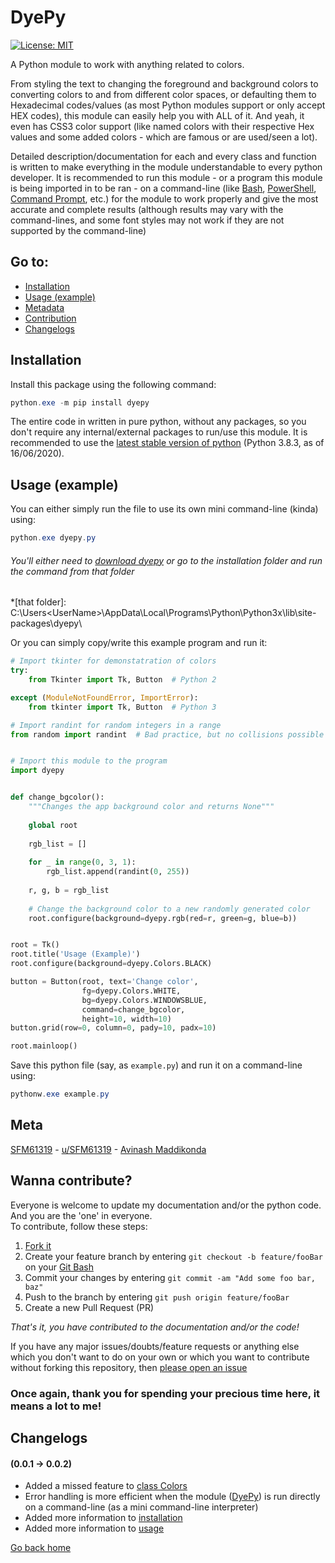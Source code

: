 # DyePy  
  
[![License: MIT](https://img.shields.io/badge/License-MIT-yellow.svg)](https://opensource.org/licenses/MIT "MIT License")  
  
A Python module to work with anything related to colors.  
  
From styling the text to changing the foreground and background colors to converting colors to and from different color spaces, or defaulting them to Hexadecimal codes/values (as most Python modules support or only accept HEX codes), this module can easily help you with ALL of it. And yeah, it even has CSS3 color support (like named colors with their respective Hex values and some added colors - which are famous or are used/seen a lot).  
  
Detailed description/documentation for each and every class and function is written to make everything in the module understandable to every python developer. It is recommended to run this module - or a program this module is being imported in to be ran - on a command-line (like [Bash](http://ftp.gnu.org/gnu/bash/bash-5.0.tar.gz "Bourne Again SHell (BASH)"), [PowerShell](https://github.com/PowerShell/PowerShell/releases "Windows PowerShell 7"), [Command Prompt](https://www.google.com/url?sa=t&rct=j&q=&esrc=s&source=web&cd=&cad=rja&uact=8&ved=2ahUKEwjDyuXTzIbqAhWzQjABHbOABRMQFjANegQIAhAB&url=https%3A%2F%2Fen.wikipedia.org%2Fwiki%2FCmd.exe&usg=AOvVaw20rJophR24-G5GxhuDu-nd "Command Prompt"), etc.) for the module to work properly and give the most accurate and complete results (although results may vary with the command-lines, and some font styles may not work if they are not supported by the command-line)  
  
## Go to:
 - [Installation](#installation "Installation")  
 - [Usage (example)](#usage-example "Usage")
 - [Metadata](#meta "Meta")
 - [Contribution](#wanna-contribute "Contribute")
 - [Changelogs](#changelogs "Changelogs")
  
## Installation  
Install this package using the following command:  
```powershell  
python.exe -m pip install dyepy
```  
The entire code in written in pure python, without any packages, so you don't require any internal/external packages to run/use this module.
It is recommended to use the [latest stable version of python](https://www.python.org/ftp/python/3.8.3/python-3.8.3.exe "Click to download") (Python 3.8.3, as of 16/06/2020).  
  
## Usage (example) 
You can either simply run the file to use its own mini command-line (kinda) using:
```powershell
python.exe dyepy.py
```  

###### You'll either need to [download dyepy](https://github.com/SFM61319/DyePy/archive/master.zip) or go to the installation folder and run the command from that folder
*[that folder]: C:\Users\<UserName>\AppData\Local\Programs\Python\Python3x\lib\site-packages\dyepy\
  
Or you can simply copy/write this example program and run it:  
```python
# Import tkinter for demonstatration of colors
try:
    from Tkinter import Tk, Button  # Python 2

except (ModuleNotFoundError, ImportError):
    from tkinter import Tk, Button  # Python 3

# Import randint for random integers in a range
from random import randint  # Bad practice, but no collisions possible


# Import this module to the program
import dyepy


def change_bgcolor():
    """Changes the app background color and returns None"""
    
    global root
    
    rgb_list = []
    
    for _ in range(0, 3, 1):
        rgb_list.append(randint(0, 255))
    
    r, g, b = rgb_list
    
    # Change the background color to a new randomly generated color
    root.configure(background=dyepy.rgb(red=r, green=g, blue=b))


root = Tk()
root.title('Usage (Example)')
root.configure(background=dyepy.Colors.BLACK)

button = Button(root, text='Change color',
                fg=dyepy.Colors.WHITE,
                bg=dyepy.Colors.WINDOWSBLUE,
                command=change_bgcolor,
                height=10, width=10)
button.grid(row=0, column=0, pady=10, padx=10)

root.mainloop()
```  
Save this python file (say, as `example.py`) and run it on a command-line using:  
```powershell
pythonw.exe example.py
```  
  
## Meta  
[SFM61319](https://github.com/SFM61319 "My GitHub") - [u/SFM61319](https://www.reddit.com/user/SFM61319 "Yes, I'm a Redditor") - [Avinash Maddikonda](mailto:svasssakavi@gmail.com "Send a mail")  
  
## Wanna contribute?  
Everyone is welcome to update my documentation and/or the python code. And you are the 'one' in everyone.  
To contribute, follow these steps:  
 1. [Fork it](https://github.com/SFM61319/dyepy/fork "Click to fork!")  
 2. Create your feature branch by entering `git checkout -b feature/fooBar` on your [Git Bash](https://git-scm.com/download/win "Click to download")  
 3. Commit your changes by entering `git commit -am "Add some foo bar, baz"`  
 4. Push to the branch by entering `git push origin feature/fooBar`  
 5. Create a new Pull Request (PR)  
  
*That's it, you have contributed to the documentation and/or the code!*  
  
If you have any major issues/doubts/feature requests or anything else which you don't want to do on your own or which you want to contribute without forking this repository, then [please open an issue](https://github.com/SFM61319/dyepy/issues/new/choose "Open issue")  
  
### Once again, thank you for spending your precious time here, it means a lot to me!  
  
## Changelogs  
#### (0.0.1 → 0.0.2)  
 - Added a missed feature to [class Colors](https://github.com/SFM61319/DyePy/blob/master/dyepy.py#L250)  
 - Error handling is more efficient when the module ([DyePy](https://github.com/SFM61319/DyePy/blob/master/dyepy.py)) is run directly on a command-line (as a mini command-line interpreter)  
 - Added more information to [installation](https://github.com/SFM61319/DyePy#installation "How to install")  
 - Added more information to [usage](https://github.com/SFM61319/DyePy#usage-example "How to use")  
  
[Go back home](https://sfm61319.github.io/ "Home")
